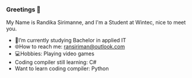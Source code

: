 ### Greetings 👋

My Name is Randika Sirimanne, and I'm a Student at Wintec, nice to meet you.

-  📖I’m currently studying Bachelor in applied IT
-  🌐How to reach me: ransiriman@outlook.com
-  💻Hobbies: Playing video games
-  Coding compiler still learning: C#
-  Want to learn coding compiler: Python


